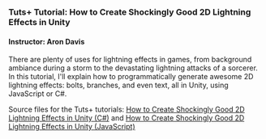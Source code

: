 ### Tuts+ Tutorial: How to Create Shockingly Good 2D Lightning Effects in Unity

#### Instructor: Aron Davis

There are plenty of uses for lightning effects in games, from background ambiance during a storm to the devastating lightning attacks of a sorcerer. In this tutorial, I'll explain how to programmatically generate awesome 2D lightning effects: bolts, branches, and even text, all in Unity, using JavaScript or C#.

Source files for the Tuts+ tutorials: [How to Create Shockingly Good 2D Lightning Effects in Unity (C#)](http://gamedevelopment.tutsplus.com/tutorials/how-to-generate-shockingly-good-2d-lightning-effects-in-unity-c--cms-21275) and [How to Create Shockingly Good 2D Lightning Effects in Unity (JavaScript)](http://gamedevelopment.tutsplus.com/tutorials/how-to-generate-shockingly-good-2d-lightning-effects-in-unity-javascript--cms-22174)
